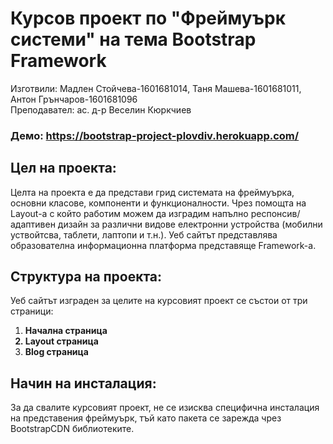 <h1>Курсов проект по "Фреймуърк системи" на тема Bootstrap Framework</h1>
Изготвили: Мадлен Стойчева-1601681014, Таня Машева-1601681011, Антон Грънчаров-1601681096
<br/>
Преподавател: ас. д-р Веселин Кюркчиев

<h3> Демо: <u>https://bootstrap-project-plovdiv.herokuapp.com/ </u> </h3>

<h2>Цел на проекта:</h2>

Целта на проекта е да представи грид системата на фреймуърка, основни класове, компоненти и функционалности. Чрез помощта на Layout-a с който работим можем да изградим напълно респонсив/адаптивен дизайн за различни видове електронни устройства (мобилни уствойтсва, таблети, лаптопи и т.н.). Уеб сайтът представлява образователна информационна платформа представяще Framework-a.

<h2>Структура на проекта:</h2>

Уеб сайтът изграден за целите на курсовият проект се състои от три страници: <ol>
<li><b>Начална страница</li>
<li> Layout страница</li>
<li> Blog страница</b></li>
</ol>

<h2>Начин на инсталация:</h2>
За да свалите курсовият проект, не се изисква специфична инсталация на представения фреймуърк, тъй като пакета се зарежда чрез BootstrapCDN библиотеките.